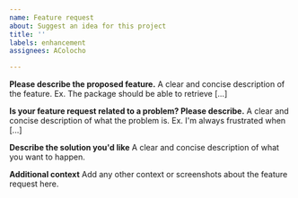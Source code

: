 ```yaml
---
name: Feature request
about: Suggest an idea for this project
title: ''
labels: enhancement
assignees: AColocho

---
```

**Please describe the proposed feature.**
A clear and concise description of the feature. Ex. The package should be able to retrieve [...]

**Is your feature request related to a problem? Please describe.**
A clear and concise description of what the problem is. Ex. I'm always frustrated when [...]

**Describe the solution you'd like**
A clear and concise description of what you want to happen.

**Additional context**
Add any other context or screenshots about the feature request here.
